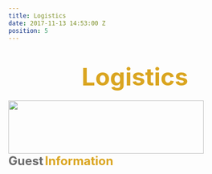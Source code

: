 ```yaml
---
title: Logistics
date: 2017-11-13 14:53:00 Z
position: 5
---
```


<html>
<div style="text-align: center;">
<h1><b>
<font size="30" color="GoldenRod">Logistics</font>
</b>
</h1>
</div>
<img src="https://lh3.googleusercontent.com/MXQjEgNDRnANShPS059w4_CeVtYf3WkhZyT-S8bB-hjBrrQT8lQL1rV63C642rOUp6-TFSMmT3OVfyOYXWCm6fqohSMOyp_aXMRTAHxL0e4rz4lO8g0gYCvEHUkPj87upogr-RjnFumxivJm9JeHlUOo5wZM7IAH7qiNqiiajLnKmiAwklzuVJ4tSkBxKWJapikNQzfuGt91QivgpUqFslTA7-A2DfNOq4x3tVZE2SqmnN6MzItTtwrg42vmuzIBCP1W9Ccc1pnFzoea28aAQPxxqLxoHmNJIYPPt4DtbQ91XhMHz5vM8FvvaNl6kEdlt3C_NTjC0yKQxurJTiyluCB4krbe8Hg8M17B_xvQtmLzKlzQC9-DdJ_Z-KFssIS-k1YhcEiIvuHi28aT-_DexsBkg9FFdHEB1HFsij14iAWxVQjaNfQA6YCFHtAxAPoD7tJBImBdqcVYLwws_wqeZMLc4ro3kpTVRcjeSilr5WGqMqtj4YGQGd_1wvDwZQucLtbBf16YmpPuNOeMaGHMGej0g-kZD3wVeUNFhaOO1YkuGCzP0ptwwuDzgBIVZctEWtMcZmLWJq-wQKBvlALtDijj6HsyP7KX2k8QLOoY5w=w944-h259-no" Height="106" Width="389">
<div><b>
<font size="5" color="DimGray">Guest</font>
<font size="5" color="GoldenRod"> Information</font>
</b>
</div>